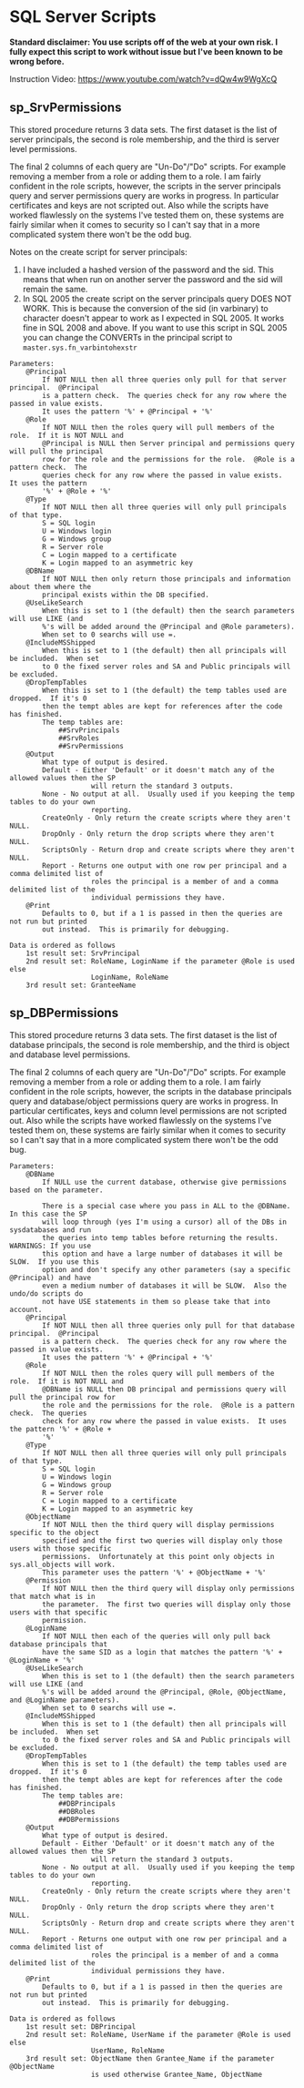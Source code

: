 # SQL Server Scripts
**Standard disclaimer: You use scripts off of the web at your own risk.
I fully expect this script to work without issue but I've been known to be wrong before.**

Instruction Video: https://www.youtube.com/watch?v=dQw4w9WgXcQ


## sp_SrvPermissions
This stored procedure returns 3 data sets.  The first dataset is the list of server
principals, the second is role membership, and the third is server level permissions.

The final 2 columns of each query are "Un-Do"/"Do" scripts.  For example removing a member
from a role or adding them to a role.  I am fairly confident in the role scripts, however, 
the scripts in the server principals query and server permissions query are works in
progress.  In particular certificates and keys are not scripted out.  Also while the scripts 
have worked flawlessly on the systems I've tested them on, these systems are fairly similar 
when it comes to security so I can't say that in a more complicated system there won't be 
the odd bug.
   
Notes on the create script for server principals:
1. I have included a hashed version of the password and the sid.
This means that when run on another server the password and the sid will remain the same.  
2. In SQL 2005 the create script on the server principals query DOES NOT WORK.  This is 
because the conversion of the sid (in varbinary) to character doesn't appear to work
as I expected in SQL 2005.  It works fine in SQL 2008 and above.  If you want to use
this script in SQL 2005 you can change the CONVERTs in the principal script to
`master.sys.fn_varbintohexstr`
    
```
Parameters:
    @Principal
        If NOT NULL then all three queries only pull for that server principal.  @Principal
        is a pattern check.  The queries check for any row where the passed in value exists.
        It uses the pattern '%' + @Principal + '%'
    @Role
        If NOT NULL then the roles query will pull members of the role.  If it is NOT NULL and
        @Principal is NULL then Server principal and permissions query will pull the principal 
        row for the role and the permissions for the role.  @Role is a pattern check.  The 
        queries check for any row where the passed in value exists.  It uses the pattern 
        '%' + @Role + '%'
    @Type
        If NOT NULL then all three queries will only pull principals of that type.  
        S = SQL login
        U = Windows login
        G = Windows group
        R = Server role
        C = Login mapped to a certificate
        K = Login mapped to an asymmetric key
    @DBName
        If NOT NULL then only return those principals and information about them where the 
        principal exists within the DB specified.
	@UseLikeSearch
		When this is set to 1 (the default) then the search parameters will use LIKE (and 
		%'s will be added around the @Principal and @Role parameters).  
        When set to 0 searchs will use =.
	@IncludeMSShipped
		When this is set to 1 (the default) then all principals will be included.  When set 
		to 0 the fixed server roles and SA and Public principals will be excluded.
	@DropTempTables
		When this is set to 1 (the default) the temp tables used are dropped.  If it's 0
		then the tempt ables are kept for references after the code has finished.
		The temp tables are:
			##SrvPrincipals
			##SrvRoles 
			##SrvPermissions
	@Output
		What type of output is desired.
		Default - Either 'Default' or it doesn't match any of the allowed values then the SP
					will return the standard 3 outputs.
		None - No output at all.  Usually used if you keeping the temp tables to do your own
					reporting.
		CreateOnly - Only return the create scripts where they aren't NULL.
		DropOnly - Only return the drop scripts where they aren't NULL.
		ScriptsOnly - Return drop and create scripts where they aren't NULL.
		Report - Returns one output with one row per principal and a comma delimited list of
					roles the principal is a member of and a comma delimited list of the 
					individual permissions they have.
    @Print
        Defaults to 0, but if a 1 is passed in then the queries are not run but printed
        out instead.  This is primarily for debugging.
        
Data is ordered as follows
    1st result set: SrvPrincipal
    2nd result set: RoleName, LoginName if the parameter @Role is used else
                    LoginName, RoleName
    3rd result set: GranteeName 
```


## sp_DBPermissions
This stored procedure returns 3 data sets. The first dataset is the list of database
principals, the second is role membership, and the third is object and database level
permissions.
    
The final 2 columns of each query are "Un-Do"/"Do" scripts.  For example removing a member
from a role or adding them to a role.  I am fairly confident in the role scripts, however, 
the scripts in the database principals query and database/object permissions query are 
works in progress.  In particular certificates, keys and column level permissions are not
scripted out.  Also while the scripts have worked flawlessly on the systems I've tested 
them on, these systems are fairly similar when it comes to security so I can't say that 
in a more complicated system there won't be the odd bug.

```
Parameters:
    @DBName
        If NULL use the current database, otherwise give permissions based on the parameter.
    
        There is a special case where you pass in ALL to the @DBName.  In this case the SP
        will loop through (yes I'm using a cursor) all of the DBs in sysdatabases and run
        the queries into temp tables before returning the results.  WARNINGS: If you use
        this option and have a large number of databases it will be SLOW.  If you use this
        option and don't specify any other parameters (say a specific @Principal) and have
        even a medium number of databases it will be SLOW.  Also the undo/do scripts do 
        not have USE statements in them so please take that into account.
    @Principal
        If NOT NULL then all three queries only pull for that database principal.  @Principal
        is a pattern check.  The queries check for any row where the passed in value exists.
        It uses the pattern '%' + @Principal + '%'
    @Role
        If NOT NULL then the roles query will pull members of the role.  If it is NOT NULL and
        @DBName is NULL then DB principal and permissions query will pull the principal row for
        the role and the permissions for the role.  @Role is a pattern check.  The queries 
        check for any row where the passed in value exists.  It uses the pattern '%' + @Role +
        '%'
    @Type
        If NOT NULL then all three queries will only pull principals of that type.  
        S = SQL login
        U = Windows login
        G = Windows group
        R = Server role
        C = Login mapped to a certificate
        K = Login mapped to an asymmetric key
    @ObjectName
        If NOT NULL then the third query will display permissions specific to the object 
        specified and the first two queries will display only those users with those specific
        permissions.  Unfortunately at this point only objects in sys.all_objects will work.
        This parameter uses the pattern '%' + @ObjectName + '%'
    @Permission
        If NOT NULL then the third query will display only permissions that match what is in
        the parameter.  The first two queries will display only those users with that specific
        permission.
    @LoginName
        If NOT NULL then each of the queries will only pull back database principals that
        have the same SID as a login that matches the pattern '%' + @LoginName + '%'
	@UseLikeSearch
		When this is set to 1 (the default) then the search parameters will use LIKE (and 
		%'s will be added around the @Principal, @Role, @ObjectName, and @LoginName parameters).  
        When set to 0 searchs will use =.
	@IncludeMSShipped
		When this is set to 1 (the default) then all principals will be included.  When set 
		to 0 the fixed server roles and SA and Public principals will be excluded.
	@DropTempTables
		When this is set to 1 (the default) the temp tables used are dropped.  If it's 0
		then the tempt ables are kept for references after the code has finished.
		The temp tables are:
			##DBPrincipals
			##DBRoles 
			##DBPermissions
	@Output
		What type of output is desired.
		Default - Either 'Default' or it doesn't match any of the allowed values then the SP
					will return the standard 3 outputs.
		None - No output at all.  Usually used if you keeping the temp tables to do your own
					reporting.
		CreateOnly - Only return the create scripts where they aren't NULL.
		DropOnly - Only return the drop scripts where they aren't NULL.
		ScriptsOnly - Return drop and create scripts where they aren't NULL.
		Report - Returns one output with one row per principal and a comma delimited list of
					roles the principal is a member of and a comma delimited list of the 
					individual permissions they have.
    @Print
        Defaults to 0, but if a 1 is passed in then the queries are not run but printed
        out instead.  This is primarily for debugging.
    
Data is ordered as follows
    1st result set: DBPrincipal
    2nd result set: RoleName, UserName if the parameter @Role is used else
                    UserName, RoleName
    3rd result set: ObjectName then Grantee_Name if the parameter @ObjectName
                    is used otherwise Grantee_Name, ObjectName
```
